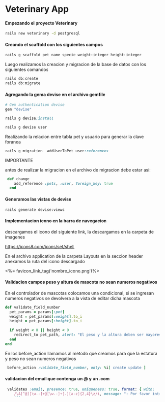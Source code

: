 # Veterinary App

#### Empezando el proyecto Veterinary

```bash
rails new veterinary -d postgresql
```

#### Creando el scaffold con los siguientes campos

```bash
rails g scaffold pet name specie weight:integer height:integer
```

Luego realizamos la creacion y migracion de la base de
datos con los siguientes comandos

```bash
rails db:create
rails db:migrate
```

#### Agregando la gema devise en el archivo gemfile

```ruby
# Gem authentication devise
gem "devise"
```
```ruby
rails g devise:install
```
```bash
rails g devise user 
```

Realizando la relacion entre tabla pet y usuario para 
generar la clave foranea

```ruby
rails g migration  addUserToPet user:references
```
IMPORTANTE

antes de realizar la migracion en el archivo de migracion debe estar asi:

```ruby
 def change
    add_reference :pets, :user, foreign_key: true
  end
```

#### Generamos las vistas de devise

```bash
rails generate devise:views
```

#### Implementacion icono en la barra de navegacion

descargamos el icono del siguiente link, la descargamos en la carpeta de imagenes

https://icons8.com/icons/set/shell

En el archivo application de la carpeta Layouts en la seccion header anexamos la ruta del icono descargado

<%= favicon_link_tag('nombre_icono.png')%>

#### Validacion campos peso y altura de mascota no sean numeros negativos

En el controlador de mascotas colocamos una condicional, si se ingresan numeros negativos se devolvera a la vista de editar dicha mascota

```ruby
def validate_field_number
  pet_params = params[:pet]
  weight = pet_params[:weight].to_i
  height = pet_params[:height].to_i
        
  if weight < 0 || height < 0
    redirect_to pet_path, alert: "El peso y la altura deben ser mayores o iguales a cero."
  end
end
 ```

 En los before_action llamamos al metodo que creamos para que la estatura y peso no sean numeros negativos


```ruby
 before_action :validate_field_number, only: %i[ create update ]
```

#### validacion del email que contenga un @ y un .com

```ruby
 validates :email, presence: true, uniqueness: true, format: { with: 
    /\A[^@][\w.-]+@[\w.-]+[.][a-z]{2,4}\z/i, message: ": Por favor introduzca un email válido"}
    ```